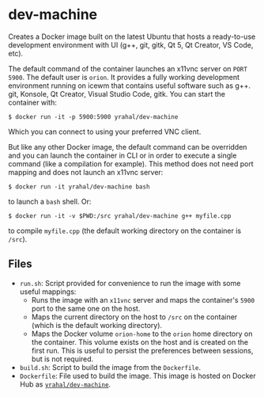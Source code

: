 # dev-machine

Creates a Docker image built on the latest Ubuntu that hosts a ready-to-use development environment
with UI (g++, git, gitk, Qt 5, Qt Creator, VS Code, etc).

The default command of the container launches an x11vnc server on `PORT 5900`. The default user is
`orion`. It provides a fully working development environment running on icewm that contains useful 
software such as g++. git, Konsole, Qt Creator, Visual Studio Code, gitk. You can start the container
with:

`$ docker run -it -p 5900:5900 yrahal/dev-machine`

Which you can connect to using your preferred VNC client.

But like any other Docker image, the default command can be overridden and you can launch the container
in CLI or in order to execute a single command (like a compilation for example). This method does not
need port mapping and does not launch an x11vnc server:

`$ docker run -it yrahal/dev-machine bash`

to launch a `bash` shell. Or:

`$ docker run -it -v $PWD:/src yrahal/dev-machine g++ myfile.cpp`

to compile `myfile.cpp` (the default working directory on the container is `/src`).

## Files
* `run.sh`: Script provided for convenience to run the image with some useful mappings:
  * Runs the image with an `x11vnc` server and maps the container's `5900` port to the same one on
  the host.
  * Maps the current directory on the host to `/src` on the container (which is the default working
  directory).
  * Maps the Docker volume `orion-home` to the `orion` home directory on the container. This volume
  exists on the host and is created on the first run. This is useful to persist the preferences
  between sessions, but is not required.
* `build.sh`: Script to build the image from the `Dockerfile`.
* `Dockerfile`: File used to build the image. This image is hosted on Docker Hub as
[`yrahal/dev-machine`](https://hub.docker.com/r/yrahal/dev-machine).
